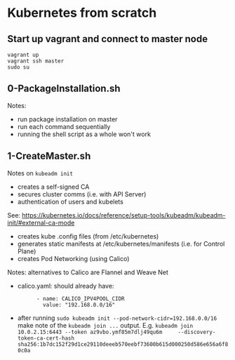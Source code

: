 # Kubernetes from scratch

## Start up vagrant and connect to master node

    vagrant up
    vagrant ssh master
    sudo su


## 0-PackageInstallation.sh
Notes:
- run package installation on master
- run each command sequentially
- running the shell script as a whole won't work

## 1-CreateMaster.sh

Notes on `kubeadm init`
- creates a self-signed CA
- secures cluster comms (i.e. with API Server)
- authentication of users and kubelets

See: https://kubernetes.io/docs/reference/setup-tools/kubeadm/kubeadm-init/#external-ca-mode

- creates kube .config files (from /etc/kubernetes)
- generates static manifests at /etc/kubernetes/manifests (i.e. for Control Plane)
- creates Pod Networking (using Calico)

Notes: alternatives to Calico are Flannel and Weave Net

- calico.yaml: should already have:

            - name: CALICO_IPV4POOL_CIDR
              value: "192.168.0.0/16"

- after running `sudo kubeadm init --pod-network-cidr=192.168.0.0/16` make note of the `kubeadm join ...` output. E.g. `kubeadm join 10.0.2.15:6443 --token az9vbo.ymf85m7dlj49qu6m     --discovery-token-ca-cert-hash sha256:1b7dc152f29d1ce29110deeeb570eebf73600b615d000250d586e656a6f80c0a`




